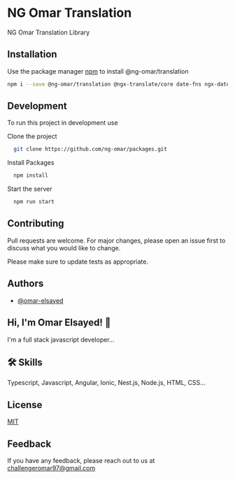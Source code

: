 # NG Omar Translation

NG Omar Translation Library

## Installation

Use the package manager [npm](https://www.npmjs.com/) to install @ng-omar/translation

```bash
npm i --save @ng-omar/translation @ngx-translate/core date-fns ngx-date-fns
```

## Development

To run this project in development use

Clone the project

```bash
  git clone https://github.com/ng-omar/packages.git
```

Install Packages

```bash
  npm install
```

Start the server

```bash
  npm run start
```

## Contributing

Pull requests are welcome. For major changes, please open an issue first to discuss what you would like to change.

Please make sure to update tests as appropriate.

## Authors

- [@omar-elsayed](https://github.com/omar-elsayed97)

## Hi, I'm Omar Elsayed! 👋

I'm a full stack javascript developer...

## 🛠 Skills

Typescript, Javascript, Angular, Ionic, Nest.js, Node.js, HTML, CSS...

## License

[MIT](https://choosealicense.com/licenses/mit/)

## Feedback

If you have any feedback, please reach out to us at challengeromar97@gmail.com

